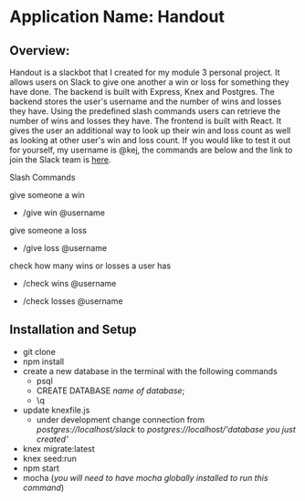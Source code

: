 # Application Name: Handout
## Overview:
Handout is a slackbot that I created for my module 3 personal project. It allows users on Slack to give one another a win or loss for something they have done. The backend is built with Express, Knex and Postgres. The backend stores the user's username and the number of wins and losses they have.  Using the predefined slash commands users can retrieve the number of wins and losses they have. The frontend is built with React. It gives the user an additional way to look up their win and loss count as well as looking at other user's win and loss count. If you would like to test it out for yourself, my username is @kej,  the commands are below and the link to join the Slack team is [here](https://join.slack.com/winslow-hq/shared_invite/MjA4MzY1MTQyODgzLTE0OTkyOTQzNjAtMDI2MzE5YjQwYg). 

Slash Commands

give someone a win

 - /give win @username

give someone a loss

 - /give loss @username

check how many wins or losses a user has

 - /check wins @username

 - /check losses @username

## Installation and Setup
- git clone
- npm install
- create a new database
  in the terminal with the following commands
  - psql
  - CREATE DATABASE *name of database*;
  - \q
- update knexfile.js
  - under development change connection from
   *postgres://localhost/slack* to *postgres://localhost/'database you just created'*
- knex migrate:latest
- knex seed:run
- npm start
- mocha
(*you will need to have mocha globally installed to run this command*)
